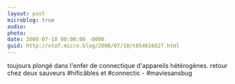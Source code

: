 ```yaml
---
layout: post
microblog: true
audio: 
photo: 
date: 2008-07-10 00:00:00 -0000
guid: http://xtof.micro.blog/2008/07/10/t854616827.html
---
```

toujours plongé dans l'enfer de connectique d'appareils hétérogènes. retour chez deux sauveurs #hificâbles et #connectic - #maviesansbug
